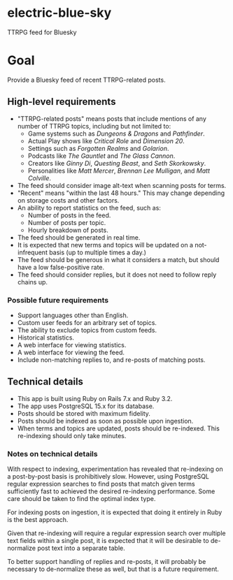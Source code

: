 # electric-blue-sky

TTRPG feed for Bluesky

# Goal

Provide a Bluesky feed of recent TTRPG-related posts.

## High-level requirements

- "TTRPG-related posts" means posts that include mentions of any number of
  TTRPG topics, including but not limited to:
  - Game systems such as *Dungeons & Dragons* and *Pathfinder*.
  - Actual Play shows like *Critical Role* and *Dimension 20*.
  - Settings such as *Forgotten Realms* and *Golarion*.
  - Podcasts like *The Gauntlet* and *The Glass Cannon*.
  - Creators like *Ginny Di*, *Questing Beast*, and *Seth Skorkowsky*.
  - Personalities like *Matt Mercer*, *Brennan Lee Mulligan*, and
    *Matt Colville*.
- The feed should consider image alt-text when scanning posts for terms.
- "Recent" means "within the last 48 hours." This may change depending on
  storage costs and other factors.
- An ability to report statistics on the feed, such as:
  - Number of posts in the feed.
  - Number of posts per topic.
  - Hourly breakdown of posts.
- The feed should be generated in real time.
- It is expected that new terms and topics will be updated on a not-infrequent
  basis (up to multiple times a day.)
- The feed should be generous in what it considers a match, but should have a
  low false-positive rate.
- The feed should consider replies, but it does not need to follow reply chains
  up.

### Possible future requirements

- Support languages other than English.
- Custom user feeds for an arbitrary set of topics.
- The ability to exclude topics from custom feeds.
- Historical statistics.
- A web interface for viewing statistics.
- A web interface for viewing the feed.
- Include non-matching replies to, and re-posts of matching posts.

## Technical details

- This app is built using Ruby on Rails 7.x and Ruby 3.2.
- The app uses PostgreSQL 15.x for its database.
- Posts should be stored with maximum fidelity.
- Posts should be indexed as soon as possible upon ingestion.
- When terms and topics are updated, posts should be re-indexed. This
  re-indexing should only take minutes.

### Notes on technical details

With respect to indexing, experimentation has revealed that re-indexing on a
post-by-post basis is prohibitively slow. However, using PostgreSQL regular
expression searches to find posts that match given terms sufficiently fast to
achieved the desired re-indexing performance. Some care should be taken to find
the optimal index type.

For indexing posts on ingestion, it is expected that doing it entirely in Ruby
is the best approach.

Given that re-indexing will require a regular expression search over multiple
text fields within a single post, it is expected that it will be desirable to
de-normalize post text into a separate table.

To better support handling of replies and re-posts, it will probably be
necessary to de-normalize these as well, but that is a future requirement.

